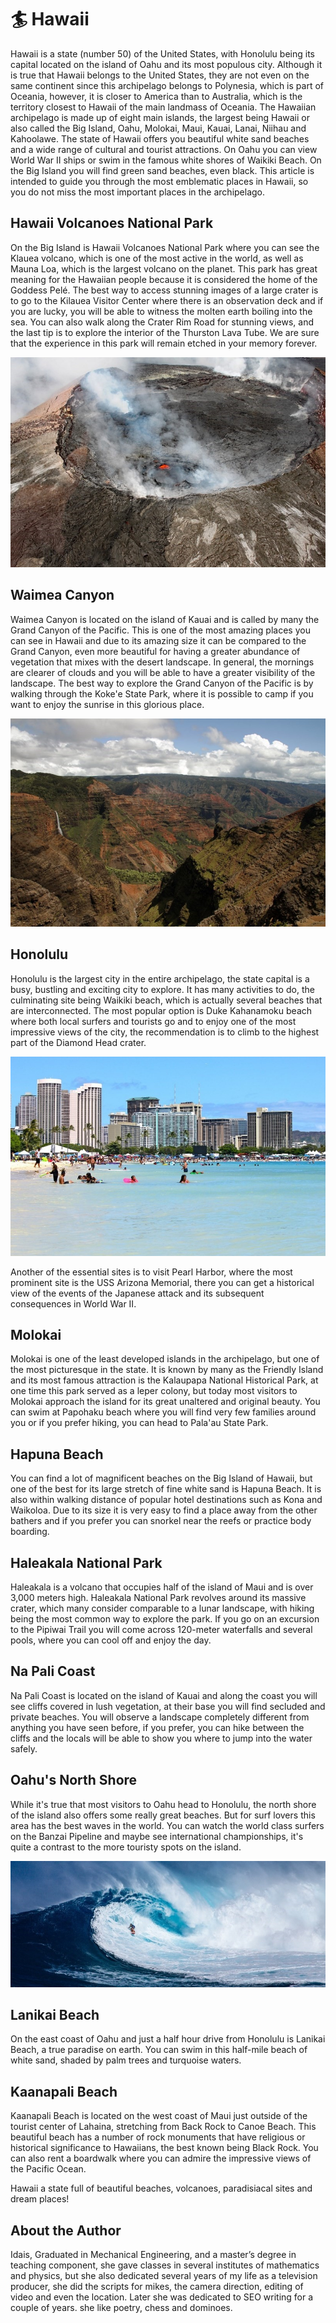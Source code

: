 # 🏄 Hawaii

Hawaii is a state (number 50) of the United States, with Honolulu being its capital located on the island of Oahu and its most populous city. Although it is true that Hawaii belongs to the United States, they are not even on the same continent since this archipelago belongs to Polynesia, which is part of Oceania, however, it is closer to America than to Australia, which is the territory closest to Hawaii of the main landmass of Oceania.
The Hawaiian archipelago is made up of eight main islands, the largest being Hawaii or also called the Big Island, Oahu, Molokai, Maui, Kauai, Lanai, Niihau and Kahoolawe.
The state of Hawaii offers you beautiful white sand beaches and a wide range of cultural and tourist attractions. On Oahu you can view World War II ships or swim in the famous white shores of Waikiki Beach. On the Big Island you will find green sand beaches, even black.
This article is intended to guide you through the most emblematic places in Hawaii, so you do not miss the most important places in the archipelago.

## Hawaii Volcanoes National Park

On the Big Island is Hawaii Volcanoes National Park where you can see the Klauea volcano, which is one of the most active in the world, as well as Mauna Loa, which is the largest volcano on the planet. This park has great meaning for the Hawaiian people because it is considered the home of the Goddess Pelé. The best way to access stunning images of a large crater is to go to the Kilauea Visitor Center where there is an observation deck and if you are lucky, you will be able to witness the molten earth boiling into the sea. You can also walk along the Crater Rim Road for stunning views, and the last tip is to explore the interior of the Thurston Lava Tube. We are sure that the experience in this park will remain etched in your memory forever.

![Hawaii](_static/images/hawaii/hawaii-1.jpeg)

## Waimea Canyon

Waimea Canyon is located on the island of Kauai and is called by many the Grand Canyon of the Pacific. This is one of the most amazing places you can see in Hawaii and due to its amazing size it can be compared to the Grand Canyon, even more beautiful for having a greater abundance of vegetation that mixes with the desert landscape. In general, the mornings are clearer of clouds and you will be able to have a greater visibility of the landscape. The best way to explore the Grand Canyon of the Pacific is by walking through the Koke'e State Park, where it is possible to camp if you want to enjoy the sunrise in this glorious place.

![Hawaii](_static/images/hawaii/hawaii-2.jpeg)

## Honolulu

Honolulu is the largest city in the entire archipelago, the state capital is a busy, bustling and exciting city to explore. It has many activities to do, the culminating site being Waikiki beach, which is actually several beaches that are interconnected. The most popular option is Duke Kahanamoku beach where both local surfers and tourists go and to enjoy one of the most impressive views of the city, the recommendation is to climb to the highest part of the Diamond Head crater.

![Hawaii](_static/images/hawaii/hawaii-3.jpeg)

Another of the essential sites is to visit Pearl Harbor, where the most prominent site is the USS Arizona Memorial, there you can get a historical view of the events of the Japanese attack and its subsequent consequences in World War II.

## Molokai

Molokai is one of the least developed islands in the archipelago, but one of the most picturesque in the state. It is known by many as the Friendly Island and its most famous attraction is the Kalaupapa National Historical Park, at one time this park served as a leper colony, but today most visitors to Molokai approach the island for its great unaltered and original beauty. You can swim at Papohaku beach where you will find very few families around you or if you prefer hiking, you can head to Pala'au State Park.

## Hapuna Beach

You can find a lot of magnificent beaches on the Big Island of Hawaii, but one of the best for its large stretch of fine white sand is Hapuna Beach. It is also within walking distance of popular hotel destinations such as Kona and Waikoloa. Due to its size it is very easy to find a place away from the other bathers and if you prefer you can snorkel near the reefs or practice body boarding.

## Haleakala National Park

Haleakala is a volcano that occupies half of the island of Maui and is over 3,000 meters high. Haleakala National Park revolves around its massive crater, which many consider comparable to a lunar landscape, with hiking being the most common way to explore the park. If you go on an excursion to the Pipiwai Trail you will come across 120-meter waterfalls and several pools, where you can cool off and enjoy the day.

## Na Pali Coast

Na Pali Coast is located on the island of Kauai and along the coast you will see cliffs covered in lush vegetation, at their base you will find secluded and private beaches. You will observe a landscape completely different from anything you have seen before, if you prefer, you can hike between the cliffs and the locals will be able to show you where to jump into the water safely.

## Oahu's North Shore

While it's true that most visitors to Oahu head to Honolulu, the north shore of the island also offers some really great beaches. But for surf lovers this area has the best waves in the world. You can watch the world class surfers on the Banzai Pipeline and maybe see international championships, it's quite a contrast to the more touristy spots on the island.

![Hawaii](_static/images/hawaii/hawaii-4.jpeg)

## Lanikai Beach

On the east coast of Oahu and just a half hour drive from Honolulu is Lanikai Beach, a true paradise on earth. You can swim in this half-mile beach of white sand, shaded by palm trees and turquoise waters.

## Kaanapali Beach

Kaanapali Beach is located on the west coast of Maui just outside of the tourist center of Lahaina, stretching from Back Rock to Canoe Beach. This beautiful beach has a number of rock monuments that have religious or historical significance to Hawaiians, the best known being Black Rock. You can also rent a boardwalk where you can admire the impressive views of the Pacific Ocean.

Hawaii a state full of beautiful beaches, volcanoes, paradisiacal sites and dream places!

## About the Author

Idais, Graduated in Mechanical Engineering, and a master’s degree in teaching component, she gave classes in several institutes of mathematics and physics, but she also dedicated several years of my life as a television producer, she did the scripts for mikes, the camera direction, editing of video and even the location. Later she was dedicated to SEO writing for a couple of years. she like poetry, chess and dominoes.
